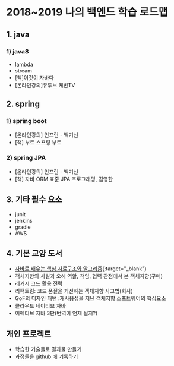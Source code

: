 # 2018~2019 나의 백엔드 학습 로드맵
## 1. java
### 1) java8
* lambda
* stream
* [책]이것이 자바다
* [온라인강의]유투브 케빈TV

## 2. spring
### 1) spring boot
* [온라인강의] 인프런 - 백기선
* [책] 부트 스프링 부트
### 2) spring JPA
* [온라인강의] 인프런 - 백기선
* [책] 자바 ORM 표준 JPA 프로그래밍, 김영한

## 3. 기타 필수 요소
* junit
* jenkins
* gradle
* AWS

## 4. 기본 교양 도서
* [자바로 배우는 핵심 자료구조와 알고리즘](http://www.kyobobook.co.kr/product/detailViewKor.laf?ejkGb=KOR&mallGb=KOR&barcode=9791162240847&orderClick=LAG&Kc=){:target="\_blank"}
* 객체지향의 사실과 오해 역할, 책임, 협력 관점에서 본 객체지향(구매)
* 레거시 코드 활용 전략
* 리팩토링: 코드 품질을 개선하는 객체지향 사고법(회사)
* GoF의 디자인 패턴 :재사용성을 지닌 객체지향 소프트웨어의 핵심요소
* 클라우드 네이티브 자바
* 이펙티브 자바 3판(번역이 언제 될지?)

## 개인 프로젝트
* 학습한 기술들로 결과물 만들기
* 과정들을 github 에 기록하기
